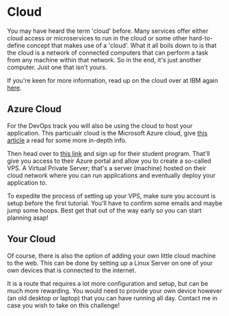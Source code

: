 # Cloud

You may have heard the term 'cloud' before. Many services offer either cloud access or microservices to run in the cloud or some other hard-to-define concept that makes use of a 'cloud'. 
What it all boils down to is that the cloud is a network of connected computers that can perform a task from any machine within that network. So in the end, it's just another computer. Just one that isn't yours.

If you're keen for more information, read up on the cloud over at IBM again [here](https://www.ibm.com/cloud/learn/cloud-computing).

## Azure Cloud

For the DevOps track you will also be using the cloud to host your application. This particualr cloud is the Microsoft Azure cloud, give [this article](https://acloudguru.com/blog/engineering/what-is-microsoft-azure) a read for some more in-depth info.

Then head over to [this link](https://azure.microsoft.com/en-us/free/students/) and sign up for their student program. That'll give you access to their Azure portal and allow you to create a so-called VPS. A Virtual Private Server; that's a server (machine) hosted on their cloud network where you can run applications and eventually deploy your application to.

To expedite the process of setting up your VPS, make sure you account is setup before the first tutorial. You'll have to confirm some emails and maybe jump some hoops. Best get that out of the way early so you can start planning asap!


## Your Cloud

Of course, there is also the option of adding your own little cloud machine to the web. This can be done by setting up a Linux Server on one of your own devices that is connected to the internet. 

It is a route that requires a lot more configuration and setup, but can be much more rewarding. You would need to provide your own device however (an old desktop or laptop) that you can have running all day. Contact me in case you wish to take on this challenge!